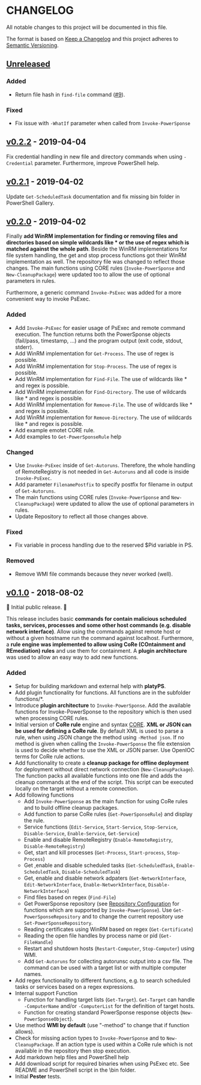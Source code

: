 # CHANGELOG
All notable changes to this project will be documented in this file.

The format is based on [Keep a Changelog](http://keepachangelog.com/) 
and this project adheres to [Semantic Versioning](http://semver.org/).

## [Unreleased](https://github.com/swisscom/PowerSponse/compare/v0.2.2...master)

### Added
* Return file hash in `find-file` command ([#9](https://github.com/swisscom/PowerSponse/issues/9)).
<!--
### Changed
-->
### Fixed
* Fix issue with `-WhatIf` parameter when called from `Invoke-PowerSponse`
<!--
### Security
### Deprecated
### Removed
-->

## [v0.2.2](https://github.com/swisscom/PowerSponse/compare/v0.2.1...v0.2.2) - 2019-04-04

Fix credential handling in new file and directory commands when using
`-Credential` parameter. Furthermore, improve PowerShell help.

## [v0.2.1](https://github.com/swisscom/PowerSponse/compare/v0.2.0...v0.2.1) - 2019-04-02

Update `Get-ScheduledTask` documentation and fix missing bin folder in PowerShell Gallery.

## [v0.2.0](https://github.com/swisscom/PowerSponse/compare/v0.1.0...v0.2.0) - 2019-04-02

Finally **add WinRM implementation for finding or removing files and
directories based on simple wildcards like * or the use of regex which is
matched against the whole path**. Beside the WinRM implementations for file
system handling, the get and stop process functions got their WinRM
implementation as well. The repository file was changed to reflect those changes.
The main functions using CORE rules (`Invoke-PowerSponse` and
`New-CleanupPackage`) were updated too to allow the use of optional parameters
in rules.

Furthermore, a generic command `Invoke-PsExec` was added for a more convenient
way to invoke PsExec.

### Added
* Add `Invoke-PsExec` for easier usage of PsExec and remote command execution.
    The function returns both the PowerSponse objects (fail/pass, timestamp,
    ...) and the program output (exit code, stdout, stderr).
* Add WinRM implementation for `Get-Process`. The use of regex is possible.
* Add WinRM implementation for `Stop-Process`. The use of regex is possible.
* Add WinRM implementation for `Find-File`. The use of wildcards like * and
  regex is possible.
* Add WinRM implementation for `Find-Directory`. The use of wildcards like * and
  regex is possible.
* Add WinRM implementation for `Remove-File`. The use of wildcards like * and
  regex is possible.
* Add WinRM implementation for `Remove-Directory`. The use of wildcards like * and
  regex is possible.
* Add example emotet CORE rule.
* Add examples to `Get-PowerSponseRule` help 
### Changed
* Use `Invoke-PsExec` inside of `Get-Autoruns`. Therefore, the whole handling
    of RemoteRegistry is not needed in `Get-Autoruns` and all code is inside
    `Invoke-PsExec`.
* Add parameter `FilenamePostfix` to specify postfix for filename in output of
    `Get-Autoruns`.
* The main functions using CORE rules (`Invoke-PowerSponse` and
  `New-CleanupPackage`) were updated to allow the use of optional parameters in
  rules.
* Update Repository to reflect all those changes above.
### Fixed
* Fix variable in process handling due to the reserved $Pid variable in PS.
### Removed
* Remove WMI file commands because they never worked (well).

## [v0.1.0](https://github.com/swisscom/PowerSponse/tree/v0.1.0) - 2018-08-02

:tada: Initial public release. :tada:

This release includes basic **commands for contain malicious scheduled tasks,
services, processes and some other host commands (e.g. disable network
interface)**. Allow using the commands against remote host or without a given
hostname run the command against localhost. Furthermore, a **rule engine was
implemented to allow using CoRe (COntainment and REmediation) rules** and use
them for containment. A **plugin architecture** was used to allow an easy way
to add new functions.
	
### Added
* Setup for building markdown and external help with **platyPS**.
* Add plugin functionality for functions. All functions are in the subfolder functions/*.
* Introduce **plugin architecture** to `Invoke-PowerSponse`. Add
		the available functions for Invoke-PowerSponse to the repository which is
		then used when processing CORE rules.
* Initial version of **CoRe rule** engine and syntax [CORE](CORE-RULES.md). **XML or JSON
    can be used for defining a CoRe rule**. By default XML is used to parse a
    rule, when using JSON change the method using `-Method json`.
    If no method is given when calling the `Invoke-PowerSponse` the file
    extension is used to decide whether to use the XML or JSON parser. Use
    OpenIOC terms for CoRe rule actions.
* Add functionality to create a **cleanup package for offline deployment**
  for deployment without direct network connection (`New-CleanupPackage`). The
  function packs all available functions into one file and adds the cleanup
  commands at the end of the script. This script can be executed locally on
  the target without a remote connection.
* Add following functions
    * Add `Invoke-PowerSponse` as the main function for using CoRe rules
      and to build offline cleanup packages.
    * Add function to parse CoRe rules (`Get-PowerSponseRule`) and display the
      rule.
    * Service functions (`Edit-Service`, `Start-Service`, `Stop-Service`,
	  `Disable-Service`, `Enable-Service`, `Get-Service`)
    * Enable and disable RemoteRegistry (`Enable-RemoteRegistry`, `Disable-RemoteRegistry`)
    * Get, start and kill processes (`Get-Process`, `Start-process`, `Stop-Process`)
    * Get ,enable and disable scheduled tasks (`Get-ScheduledTask`, `Enable-ScheduledTask`,
	  `Disable-ScheduledTask`)
    * Get, enable and disable network adpaters (`Get-NetworkInterface`, `Edit-NetworkInterface`, 
    `Enable-NetworkInterface`, `Disable-NetworkInterface`)
    * Find files based on regex (`Find-File`)
    * Get PowerSponse repository (see [Repository Configuration](Repository.ps1)
	  for functions which are supported by `Invoke-PowerSponse`). Use 
      `Get-PowerSponseRepository` and to change the current repository use
      `Set-PowerSponseRepository`.
	* Reading certificates using WinRM based on regex (`Get-Certificate`)
	* Reading the open file handles by process name or pid (`Get-FileHandle`)
    * Restart and shutdown hosts (`Restart-Computer`,
      `Stop-Computer`) using WMI.
    * Add `Get-Autoruns` for collecting autorunsc output into a csv file. The
		command can be used with a target list or with multiple computer names.
* Add regex functionality to different functions, e.g. to search scheduled
  tasks or services based on a regex expressions.
* Internal support Function
    * Function for handling target lists (`Get-Target`). `Get-Target` can
      handle `-ComputerName` and/or `-ComputerList` for the definition of
      target hosts.
    * Function for creating standard PowerSponse response objects
      (`New-PowerSponseObject`).
* Use method **WMI by default** (use "-method" to change that if function allows).
* Check for missing action types to `Invoke-PowerSponse` and to
  `New-CleanupPackage`. If an action type is used within a CoRe rule which
  is not available in the repository then stop execution.
* Add markdown help files and PowerShell help
* Add download script for required binaries when using PsExec etc. See README
  and PowerShell script in the \bin folder.
* Initial **Pester** tests.
